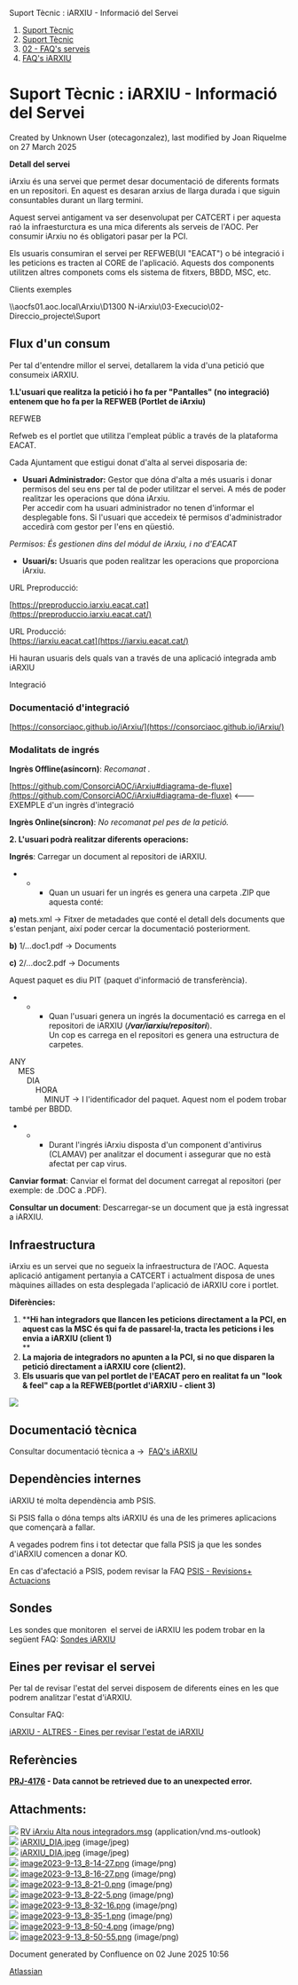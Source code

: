 Suport Tècnic : iARXIU - Informació del Servei  

1.  [Suport Tècnic](index.md)
2.  [Suport Tècnic](13893782.md)
3.  [02 - FAQ's serveis](26313393.md)
4.  [FAQ's iARXIU](30869028.md)

Suport Tècnic : iARXIU - Informació del Servei
==============================================

Created by Unknown User (otecagonzalez), last modified by Joan Riquelme on 27 March 2025

  

**Detall del servei**

iArxiu és una servei que permet desar documentació de diferents formats en un repositori. En aquest es desaran arxius de llarga durada i que siguin consuntables durant un llarg termini. 

Aquest servei antigament va ser desenvolupat per CATCERT i per aquesta raó la infraesturctura es una mica diferents als serveis de l'AOC. Per consumir iArxiu no és obligatori pasar per la PCI.

Els usuaris consumiran el servei per REFWEB(UI "EACAT") o bé integració i les peticions es tracten al CORE de l'aplicació. Aquests dos components utilitzen altres componets coms els sistema de fitxers, BBDD, MSC, etc.

Clients exemples

\\\\aocfs01.aoc.local\\Arxiu\\D1300 N-iArxiu\\03-Execucio\\02- Direccio\_projecte\\Suport

**Flux d'un consum**
--------------------

Per tal d'entendre millor el servei, detallarem la vida d'una petició que consumeix iARXIU. 

**1.L'usuari que realitza la petició i ho fa per "Pantalles" (no integració) entenem que ho fa per la REFWEB (Portlet de iArxiu)**

REFWEB

Refweb es el portlet que utilitza l'empleat públic a través de la plataforma EACAT.

Cada Ajuntament que estigui donat d'alta al servei disposaria de:

*   **Usuari Administrador:** Gestor que dóna d'alta a més usuaris i donar permisos del seu ens per tal de poder utilitzar el servei. A més de poder realitzar les operacions que dóna iArxiu.  
    Per accedir com ha usuari administrador no tenen d'informar el desplegable fons. Si l'usuari que accedeix té permisos d'administrador accedirà com gestor per l'ens en qüestió.

_Permisos: És gestionen dins del módul de iArxiu, i no d'EACAT_

*   **Usuari/s:** Usuaris que poden realitzar les operacions que proporciona iArxiu.

  

URL Preproducció:

[https://preproduccio.iarxiu.eacat.cat](https://preproduccio.iarxiu.eacat.cat/)

URL Producció:  
[https://iarxiu.eacat.cat](https://iarxiu.eacat.cat/)

  

  

Hi hauran usuaris dels quals van a través de una aplicació integrada amb iARXIU

Integració

### Documentació d'integració

[https://consorciaoc.github.io/iArxiu/](https://consorciaoc.github.io/iArxiu/)

### Modalitats de ingrés

**Ingrès Offline(asíncorn)**: _Recomanat ._

[https://github.com/ConsorciAOC/iArxiu#diagrama-de-fluxe](https://github.com/ConsorciAOC/iArxiu#diagrama-de-fluxe) <--- EXEMPLE d'un ingrès d'integració

**Ingrès Online(síncron)**: _No recomanat pel pes de la petició._

  

**2\. L'usuari podrà realitzar diferents operacions:** 

**Ingrés**: Carregar un document al repositori de iARXIU. 

*   *   *   Quan un usuari fer un ingrés es genera una carpeta .ZIP que aquesta conté: 

**a)** mets.xml → Fitxer de metadades que conté el detall dels documents que s'estan penjant, així poder cercar la documentació posteriorment. 

**b)** 1/...doc1.pdf → Documents

**c)** 2/...doc2.pdf → Documents

  

Aquest paquet es diu PIT (paquet d'informació de transferència). 

*   *   *   Quan l'usuari genera un ingrés la documentació es carrega en el repositori de iARXIU (**_/var/iarxiu/repositori_**).  
            Un cop es carrega en el repositori es genera una estructura de carpetes. 

ANY  
    MES     
        DIA     
            HORA    
                MINUT → I l'identificador del paquet. Aquest nom el podem trobar també per BBDD.

*   *   *   Durant l'ingrés iArxiu disposta d'un component d'antivirus (CLAMAV) per analitzar el document i assegurar que no està afectat per cap virus. 

  

**Canviar format**: Canviar el format del document carregat al repositori (per exemple: de .DOC a .PDF).

**Consultar un document**: Descarregar-se un document que ja està ingressat a iARXIU.

  

**Infraestructura**
-------------------

iArxiu es un servei que no segueix la infraestructura de l'AOC. Aquesta aplicació antigament pertanyia a CATCERT i actualment disposa de unes màquines aïllades on esta desplegada l'aplicació de iARXIU core i portlet.

  

**Diferències:** 

1.  ****Hi han integradors que llancen les peticions directament a la PCI, en aquest cas la MSC és qui fa de passarel·la, tracta les peticions i les envia a iARXIU (client 1)**  
    **
2.  **La majoria de integradors no apunten a la PCI, si no que disparen la petició directament a iARXIU core (client2).**
3.  **Els usuaris que van pel portlet de l'EACAT pero en realitat fa un "look & feel" cap a la REFWEB(portlet d'iARXIU - client 3)**

  

![](attachments/34504932/34505158.jpeg)

  

  

  

**Documentació tècnica**
------------------------

Consultar documentació tècnica a →  [FAQ's iARXIU](30869028.md)

**Dependències internes**
-------------------------

iARXIU té molta dependència amb PSIS. 

Si PSIS falla o dóna temps alts iARXIU és una de les primeres aplicacions que començarà a fallar.

A vegades podrem fins i tot detectar que falla PSIS ja que les sondes d'iARXIU comencen a donar KO. 

En cas d'afectació a PSIS, podem revisar la FAQ [PSIS - Revisions+ Actuacions](/pages/createpage.action?spaceKey=SII&title=PSIS+-+Revisions%2B+Actuacions&linkCreation=true&fromPageId=34504932)

**Sondes**
----------

Les sondes que monitoren  el servei de iARXIU les podem trobar en la següent FAQ: [Sondes iARXIU](Sondes-iARXIU_34505138.md)

**Eines per revisar el servei**
-------------------------------

Per tal de revisar l'estat del servei disposem de diferents eines en les que podrem analitzar l'estat d'iARXIU. 

Consultar FAQ:

[iARXIU - ALTRES - Eines per revisar l'estat de iARXIU](34505097.md)

  

**Referències**
---------------

**[PRJ-4176](https://contacte.aoc.cat/browse/PRJ-4176?src=confmacro) - Data cannot be retrieved due to an unexpected error.**

  

  

Attachments:
------------

![](images/icons/bullet_blue.gif) [RV iArxiu Alta nous integradors.msg](attachments/34504932/34505093.msg) (application/vnd.ms-outlook)  
![](images/icons/bullet_blue.gif) [iARXIU\_DIA.jpeg](attachments/34504932/34505160.jpeg) (image/jpeg)  
![](images/icons/bullet_blue.gif) [iARXIU\_DIA.jpeg](attachments/34504932/34505158.jpeg) (image/jpeg)  
![](images/icons/bullet_blue.gif) [image2023-9-13\_8-14-27.png](attachments/34504932/93357178.png) (image/png)  
![](images/icons/bullet_blue.gif) [image2023-9-13\_8-16-27.png](attachments/34504932/93357179.png) (image/png)  
![](images/icons/bullet_blue.gif) [image2023-9-13\_8-21-0.png](attachments/34504932/93357180.png) (image/png)  
![](images/icons/bullet_blue.gif) [image2023-9-13\_8-22-5.png](attachments/34504932/93357181.png) (image/png)  
![](images/icons/bullet_blue.gif) [image2023-9-13\_8-32-16.png](attachments/34504932/93357182.png) (image/png)  
![](images/icons/bullet_blue.gif) [image2023-9-13\_8-35-1.png](attachments/34504932/93357183.png) (image/png)  
![](images/icons/bullet_blue.gif) [image2023-9-13\_8-50-4.png](attachments/34504932/93357184.png) (image/png)  
![](images/icons/bullet_blue.gif) [image2023-9-13\_8-50-55.png](attachments/34504932/93357185.png) (image/png)  

Document generated by Confluence on 02 June 2025 10:56

[Atlassian](http://www.atlassian.com/)